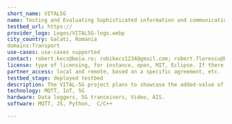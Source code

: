 ```yaml
---
short_name: VITAL5G
name: Testing and Evaluating Sophisticated information and communication Technologies for enaBling scalablE smart griD Deployment
testbed_url: https://
provider_logo: Logos/VITAL5G-logo.webp
city_country: Galati, Romania
domains:Transport
use-cases: use-cases supported
contact: robert.kecs@beia.ro; robikecs1234@gmail.com; robert.florescu@beia.ro
license: type of licensing, for instance, open, MIT, Eclipse. If there are IPRs, please state so.
partner_access: local and remote, based on a specific agreement, etc.
testbed_stage: deployed testbed
description: The VITAL-5G project plans to showcase the added-value of 5G connectivity for the European T&L sector by adopting a multi-modal approach containing major logistics hubs for freight and passengers (sea ports, river ports, etc.)
technology: MQTT, IoT, 5G
hardware: Data loggers, 5G tranceivers, Video, AIS.
software: MQTT, JS, Python,  C/C++

---
```


